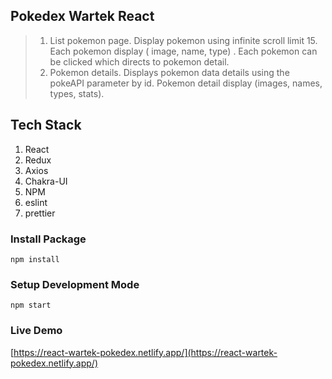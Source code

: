 ## Pokedex Wartek React

> 1.  List pokemon page. Display pokemon using infinite scroll limit 15. Each pokemon display ( image, name, type) . Each pokemon can be clicked which directs to pokemon detail.
> 2.  Pokemon details. Displays pokemon data details using the pokeAPI parameter by id. Pokemon detail display (images, names, types, stats).

## Tech Stack

1. React
1. Redux
1. Axios
1. Chakra-UI
1. NPM
1. eslint
1. prettier

### Install Package

```
npm install
```

### Setup Development Mode

```
npm start
```

### Live Demo

[https://react-wartek-pokedex.netlify.app/](https://react-wartek-pokedex.netlify.app/)

